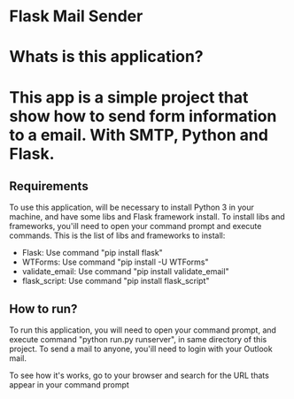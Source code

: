 # Flask Mail Sender

<h1>Whats is this application?<h1>
<p>This app is a simple project that show how to send form information to a
email. With SMTP, Python and Flask.</p>
<h2>Requirements</h1>
<p>To use this application, will be necessary to install <a>Python 3</a> in your
machine, and have some libs and Flask framework install. To install libs and
frameworks, you'ill need to open your command prompt and execute commands.
This is the list of libs and frameworks to install:</p>
<ul>
   <li>Flask: Use command "pip install flask"</li>
   <li>WTForms: Use command "pip install -U WTForms"</li>
   <li>validate_email: Use command "pip install validate_email"</li>
   <li>flask_script: Use command "pip install flask_script"</li>
</ul>
<h2>How to run?</h2>
<p>To run this application, you will need to open your command prompt, and
execute command "python run.py runserver", in same directory of this project.
To send a mail to anyone, you'ill need to login with your Outlook mail.
</p>
<p>To see how it's works, go to your browser and search for the URL thats appear
in your command prompt</p>
